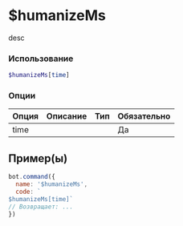 # $humanizeMs
desc
### Использование
```php
$humanizeMs[time]
```

### Опции

| Опция | Описание | Тип | Обязательно |
|--------|-------------|------|----------|
| time |  |  | Да |  
## Пример(ы)

```javascript
bot.command({
  name: '$humanizeMs',
  code: `
$humanizeMs[time]`
// Возвращает: ...
})
```